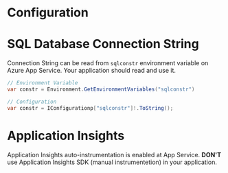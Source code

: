# Configuration



# SQL Database Connection String

Connection String can be read from `sqlconstr` environment variable on Azure App Service.
Your application should read and use it.

```csharp
// Environment Variable
var constr = Environment.GetEnvironmentVariables("sqlconstr")

// Configuration
var constr = IConfigurationp["sqlconstr"]!.ToString();
```

# Application Insights

Application Insights auto-instrumentation is enabled at App Service.
**DON'T** use Application Insights SDK (manual instrumentetion) in your application.
